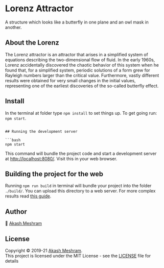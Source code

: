 # Lorenz Attractor

A structure which looks like a butterfly in one plane and an owl mask in another.

## About the Lorenz

The Lorenz attractor is an attractor that arises in a simplified system of equations describing the two-dimensional flow of fluid.
In the early 1960s, Lorenz accidentally discovered the chaotic behavior of this system when he found that, for a simplified system, periodic solutions of a form grew for Rayleigh numbers larger than the critical value. Furthermore, vastly different results were obtained for very small changes in the initial values, representing one of the earliest discoveries of the so-called butterfly effect.

## Install

In the terminal at folder type `npm install` to set things up. To get going run: `npm start`.

````

## Running the development server

```bash
npm start
````

This command will bundle the project code and start a development server at [http://localhost:8080/](http://localhost:8080/). Visit this in your web browser.

## Building the project for the web

Running `npm run build` in terminal will bundle your project into the folder `./build/`. You can upload this directory to a web server. For more complex results read [this guide](https://webpack.js.org/guides/production/).

<!-- ## Boilerplate Info

This project was bootstrapped with [Three Seed](http://edwinwebb.github.io/three-seed/)
Three.js starter project boilerplate bundled with Webpack. -->

## Author

👤 [Akash Meshram](https://github.com/akashmeshram)

## License

Copyright © 2019-21 [Akash Meshram](https://github.com/akashmeshram).<br />
This project is licensed under the MIT License - see the [LICENSE](./LICENSE) file for details
